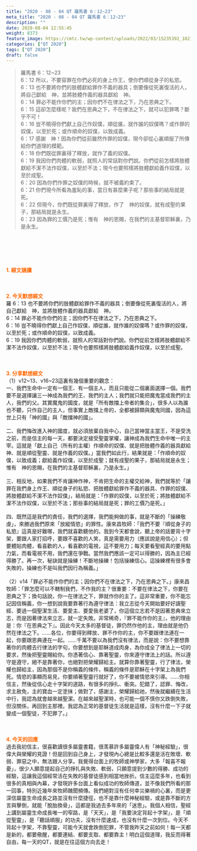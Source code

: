 ```yaml
---
title: "2020 - 08 - 04 QT 羅馬書 6：12~23"
meta_title: "2020 - 08 - 04 QT 羅馬書 6：12~23"
description: ""
date: 2020-08-04 12:55:45
weight: 8373
feature_image: https://cmtc.tw/wp-content/uploads/2022/03/15235392_10211799862337740_180693556567566654_o-1.webp
categories: ["QT 2020"]
tags: ["QT 2020"]
draft: false
---
```


<blockquote>羅馬書 6：12~23<br />
6：12 所以，不要容罪在你們必死的身上作王，使你們順從身子的私慾。<br />
6：13 也不要將你們的肢體獻給罪作不義的器具；倒要像從死裏復活的人，將自己獻給　神，並將肢體作義的器具獻給　神。<br />
6：14 罪必不能作你們的主；因你們不在律法之下，乃在恩典之下。<br />
6：15 這卻怎麼樣呢？我們在恩典之下，不在律法之下，就可以犯罪嗎？斷乎不可！<br />
6：16 豈不曉得你們獻上自己作奴僕，順從誰，就作誰的奴僕嗎？或作罪的奴僕，以至於死；或作順命的奴僕，以致成義。<br />
6：17 感謝　神！因為你們從前雖然作罪的奴僕，現今卻從心裏順服了所傳給你們道理的模範。<br />
6：18 你們既從罪裏得了釋放，就作了義的奴僕。<br />
6：19 我因你們肉體的軟弱，就照人的常話對你們說。你們從前怎樣將肢體獻給不潔不法作奴僕，以至於不法；現今也要照樣將肢體獻給義作奴僕，以至於成聖。<br />
6：20 因為你們作罪之奴僕的時候，就不被義約束了。<br />
6：21 你們現今所看為羞恥的事，當日有甚麼果子呢？那些事的結局就是死。<br />
6：22 但現今，你們既從罪裏得了釋放，作了　神的奴僕，就有成聖的果子，那結局就是永生。<br />
6：23 因為罪的工價乃是死；惟有　神的恩賜，在我們的主基督耶穌裏，乃是永生。</blockquote><br />
&nbsp;<br />
<br />
&nbsp;<br />
<br />
<span style="color: #ff6600;"><strong>1. </strong><strong>經文誦讀</strong></span><br />
<br />
<span style="color: #ff6600;"><strong> </strong></span><br />
<br />
<span style="color: #ff6600;"><strong>2. 今天默想</strong><strong>經文<br />
</strong></span>羅 6：13 也不要將你們的肢體獻給罪作不義的器具；倒要像從死裏復活的人，將自己獻給　神，並將肢體作義的器具獻給　神。<br />
6：14 罪必不能作你們的主；因你們不在律法之下，乃在恩典之下。<br />
6：16 豈不曉得你們獻上自己作奴僕，順從誰，就作誰的奴僕嗎？或作罪的奴僕，以至於死；或作順命的奴僕，以致成義。<br />
6：19 我因你們肉體的軟弱，就照人的常話對你們說。你們從前怎樣將肢體獻給不潔不法作奴僕，以至於不法；現今也要照樣將肢體獻給義作奴僕，以至於成聖。<br />
<br />
&nbsp;<br />
<br />
<span style="color: #ff6600;"><strong>3. 分享默想經文<br />
</strong></span>（1）v12~13、v16~23這裏有幾個重要的觀念：<br />
一、我們生命中一定有一個王、有一個主人，而且只能從二個裏面選擇一個。我們要不是選擇讓三一神成為我們的王、我們的主人；我們就只能把魔鬼當成我們的主人，我們的父。其實魔鬼的國度，就是「所有敵擋上帝者的集合」，很多人以為誰也不聽，只作自己的主人，但事實上敵擋上帝的，全都被歸類與魔鬼同國，因為這世上只有「神的國」與「敵擋神的國」。<br />
<br />
二、我們悔改進入神的國度，就必須放棄自我中心，自己當神當主當王，不是受洗之前，而是信主的每一天，都要決定接受聖靈掌權，讓神成為我們生命中唯一的主宰。這就是「獻上自己（所有的主權）作順命的奴僕、就是把肢體作義的器具獻給神、就是順從聖靈、就是作義的奴僕。」當我們如此行，結果就是：「作順命的奴僕，以致成義；獻給義作奴僕，以至於成聖；就有成聖的果子，那結局就是永生；惟有　神的恩賜，在我們的主基督耶穌裏，乃是永生。」<br />
<br />
三、相反地，如果我們不肯讓神作神，不肯把生命的主權交給神，我們就等於「讓罪在我們身上作王、順從身子的私慾、把肢體獻給罪作不義的器具、作罪的奴僕、將肢體獻給不潔不法作奴僕」，結局就是：「作罪的奴僕，以至於死；將肢體獻給不潔不法作奴僕，以至於不法；那些事的結局就是死；罪的工價乃是死。」<br />
<br />
四、既然這是我們的責任，我們的選擇，我們能夠做的事，就是不斷的「操練敬虔」，來勝過我們原來「放縱情慾」的罪性。康來昌牧師：「我們不要『順從身子的私慾』這真是好難哪，我們就喜歡聽他的。我到今天都會說，聽上帝的話要背十字架，要跟人家打招呼，要跟不喜歡的人笑，真是需要用力（應該說是用信心）；但要體貼肉體，看喜歡的人，看喜歡的電視，這不要用力；每天要看聖經真的要用點力氣，而看電視不用，我們還在爭戰。當然我們應該一定可以得勝的，因為主已經得勝了。再一次，秘訣就是操練！不斷地操練！包括操練信心。這操練裡有很多會失敗的，操練也不是叫我們因行為稱義。」<br />
<br />
（2）v14「罪必不能作你們的主；因你們不在律法之下，乃在恩典之下。」康來昌牧師：「罪怎麼可以不轄制我們，不作我的主？很重要：不要在律法之下，你要在恩典之下；換句話說，你一在律法之下，罪就作你的主了。這非常重要，你不能忘記因信稱義，你一想到說我要靠著行為遵守律法：我立志從今天開始要好好讀聖經、要過一個聖潔生活、要愛主、要愛我老婆了，你這個立志若不是因著恩典來立志，而是因著律法來立志，就一定失敗。非常稀奇，『罪不能作你的主』，他的理由是：你『在恩典之下』。因此今天太多的基督徒，罪仍然作他的主，理由就是他仍然在律法之下。……各位，你要得到釋放、罪不作你的主，你不要跟律法連在一起，你要跟恩典連在一起。……千萬不要以為我們沒有律法，而是說：你不要想靠著你的肉體去行律法的字句，你要想到是耶穌道成肉身，為你成全了律法上一切的要求，然後把聖靈賜給你。你憑著信心、靠著聖靈，你來遵守律法上的話。所以遵守是遵守，絕不是靠著你，也絕對把榮耀歸給主。就算你靠著聖靈，行了律法，榮耀也歸給主，因為那個不是你稱義的條件，稱義的條件是耶穌在十字架上為我們死。情慾的事顯而易見，你要順著聖靈行就好了，你不要被情慾來引導。……你相信主，然後從信心走十字架的道路，有很多的掙扎、衝突。犯錯了，認罪、悔改，求主赦免，主的寶血一定塗抹；做對了，感謝主，榮耀歸給祂，然後就繼續在生活中行，我認為就會越來越聖潔。在越來越聖潔時，也可能一個不慎你又跌倒失敗，但沒關係，再回到主那裡。我認為正常的基督徒生活就是這樣，沒有什麼一下子就變成一個聖徒，不犯罪了。」<br />
<br />
<span style="color: #ff6600;"><strong> </strong></span><br />
<br />
<span style="color: #ff6600;"><strong>4. 今天的回應<br />
</strong></span>過去我初信主，很喜歡讀很多屬靈書籍，很羡慕許多屬靈偉人有「神秘經驗」，很偉大與榮耀的見證！但是回到自己身上，才發現內心總是比較多還是活在敗壞、軟弱、罪惡之中，無法跟人分享。我覺得台面上的牧師或神學家，大多「報喜不報憂」，很少人願意提起自己的掙扎與失敗、軟弱，只願意提到少數的得勝、成功的經驗，這讓我這個經常活在失敗的基督徒感到相當地挫折。信主這麼多年，也看到很多的真相與內幕，才發現許多台面上看似成功的牧師傳道，並不像我們所看的那一回事，特別近幾年來牧師醜聞頻傳。我們絕對沒有任何幸災樂禍的心裏，而是更深信屬靈生命成長之路並沒有什麼捷徑，也不是靠什麼神秘經驗，或是靠不斷的方言與擊倒，就能「脫胎換骨」，這都是我過去多年來的「迷思」。我個人相信，聖經上講到屬靈生命成長唯一的窄路，是「天天」，是「我要決定背起十字架」，是「順從聖靈」，是「聽話順服」的功夫，沒有什麼速成，也沒有什麼一次到位。今天不背起十字架，不靠聖靈，可能今天就會跌倒犯罪，不管我昨天之前如何！每一天都是新的，都要儆醒，都要連結、都要支取、都要靠主！明白這個道理，我反而得著自由，每一天的QT，就是在往這個方向去走！
        